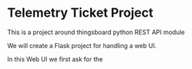 # Telemetry Ticket Project
This is a project around thingsboard python REST API module  
 
We will create a Flask project for handling a web UI.  

In this Web UI we first ask for the 
